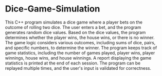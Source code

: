 # Dice-Game-Simulation

This C++ program simulates a dice game where a player bets on the outcome of rolling two dice. The user enters a bet, and the program generates random dice values. Based on the dice values, the program determines whether the player wins, the house wins, or there is no winner. The game logic considers various outcomes, including sums of dice, pairs, and specific numbers, to determine the winner. The program keeps track of game statistics, including the number of games played, player wins, player winnings, house wins, and house winnings. A report displaying the game statistics is printed at the end of each session. The program can be replayed multiple times, and the user's input is validated for correctness.





